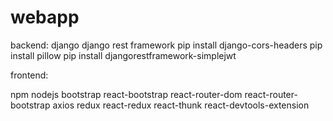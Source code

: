 # webapp
backend:
django 
django rest framework
pip install django-cors-headers
pip install pillow
pip install djangorestframework-simplejwt

frontend:

npm 
nodejs
bootstrap
react-bootstrap
react-router-dom 
react-router-bootstrap
axios
redux
react-redux
react-thunk
react-devtools-extension